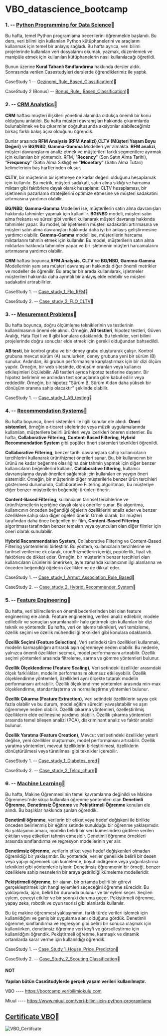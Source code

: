 # VBO_datascience_bootcamp


### 1. -- [Python Programming for Data Science](https://github.com/turanimre/Python-Programming-for-Data-Science.git)🔗

Bu hafta, temel Python programlama becerilerini öğrenmekle başlandı. Bu ders, veri bilimi için kullanılan Python kütüphanelerini ve araçlarını kullanmak için temel bir anlayış sağladı. 
Bu hafta ayrıca, veri bilimi projelerinde kullanılan veri dosyalarını okumak, yazmak, düzenlemek ve manipüle etmek için kullanılan kütüphanelerin nasıl kullanılacağı öğretildi.

Bunun üzerine **Kural Tabanlı Sınıflandırma** hakkında dersler aldık. Sonrasında verilen Casestudyleri derslerde öğrendiklerimiz ile yaptık.

CaseStudy 1 -- [Gezinomi_Rule_Based_Classification](https://github.com/turanimre/Python-Programming-for-Data-Science/blob/main/Gezinomi_Rule_Based_Classification.py))🔗

CaseStudy 2 (Bonus) -- [Bonus_Rule_,Based_Classification](https://github.com/turanimre/Python-Programming-for-Data-Science/blob/main/Bonus_Rule_%2CBased_Classification.py))🔗



### 2. -- [CRM Analytics](https://github.com/turanimre/CRM-Analytics)🔗

**CRM** haftası müşteri ilişkileri yönetimi alanında oldukça önemli bir konu olduğunu anlatıldı. Bu hafta müşteri davranışları hakkında çıkarımlarda bulunabilmek ve bu çıkarımlar doğrultusunda aksiyonlar alabileceğimiz birkaç farklı bakış açısı olduğunu öğrendik.

Bunlar arasında **RFM Analysis (RFM Analizi)**,**CLTV (Müşteri Yaşam Boyu Değeri)** ve **BG/NBD**, **Gamma-Gamma** Modelleri yer almakta. **RFM analizi**, müşteri davranışlarını analiz etmek ve müşterileri farklı segmentlere ayırmak için kullanılan bir yöntemdir. RFM, "__Recency__" (Son Satın Alma Tarihi), "__Frequency__" (Satın Alma Sıklığı) ve "__Monetary__" (Satın Alma Tutarı) kelimelerinin baş harflerinden oluşur.

**CLTV**, bir müşterinin bir işletmeye ne kadar değerli olduğunu hesaplamak için kullanılır. Bu metrik, müşteri sadakati, satın alma sıklığı ve harcama miktarı gibi faktörlere dayalı olarak hesaplanır. CLTV hesaplaması, bir işletmenin pazarlama stratejilerini optimize etmesine ve müşteri sadakatini artırmasına yardımcı olabilir.

**BG/NBD**, **Gamma-Gamma** Modelleri ise, müşterilerin satın alma davranışları hakkında tahminler yapmak için kullanılır. **BG/NBD** modeli, müşteri satın alma frekansı ve süresi gibi verileri kullanarak müşteri davranışı hakkında tahminler yapar. Bu model, bir işletmenin müşteri sadakatini artırmasına ve müşteri satın alma davranışları hakkında daha iyi bir anlayış geliştirmesine yardımcı olabilir.
**Gamma-Gamma** modeli ise, müşterilerin harcama miktarlarını tahmin etmek için kullanılır. Bu model, müşterilerin satın alma miktarları hakkında tahminler yapar ve bir işletmenin müşteri harcamalarını artırmasına yardımcı olabilir.

**CRM** haftası boyunca,**RFM Analysis**, **CLTV** ve **BG/NBD**, **Gamma-Gamma** Modellerinin yanı sıra müşteri davranışları hakkında diğer önemli metrikler ve modeller de öğrenilir. Bu araçlar bir arada kullanılarak, işletmeler müşterileri hakkında daha ayrıntılı bir anlayış elde edebilir ve müşteri sadakatini artırabilirler.

CaseStudy 1. -- [Case_study_1_Flo_RFM](https://github.com/turanimre/CRM-Analytics/blob/main/Case_study_1_Flo_RFM.py)🔗

CaseStudy 2. -- [Case_study_2_FLO_CLTV](https://github.com/turanimre/CRM-Analytics/blob/main/Case_study_2_FLO_CLTV.py)🔗



### 3. -- [Mesurement Problems](https://github.com/turanimre/Measurement-Problems)🔗

Bu hafta boyunca, doğru ölçümleme tekniklerinin ve testlerinin kullanılmasının önemi ele alındı. Örneğin, **AB testleri**, hipotez testleri, Güven Aralığı, Hata Tipi I ve II gibi konulara odaklanıldı. Bu teknikler, veri bilimi projelerinde doğru sonuçlar elde etmek için gerekli olduğundan bahsedildi.

**AB testi**, bir kontrol grubu ve bir deney grubu oluşturarak çalışır. Kontrol grubuna mevcut sürüm (A) sunulurken, deney grubuna yeni bir sürüm (B) sunulur. Ardından, iki grubun performansını karşılaştırmak için bir dizi ölçüm yapılır. Örneğin, bir web sitesinde, dönüşüm oranları veya kullanıcı etkileşimleri ölçülebilir. AB testleri ayrıca hipotez testlerine dayanır. Bir hipotez belirlenir ve ardından test sonuçlarına göre kabul edilir veya reddedilir. Örneğin, bir hipotez "Sürüm B, Sürüm A'dan daha yüksek bir dönüşüm oranına sahip olacaktır" şeklinde olabilir.

CaseStudy 1. -- [Case_study_1_AB_testing](https://github.com/turanimre/Measurement-Problems/blob/main/Case_study_1_AB_testing.py)🔗



### 4. -- [Recommendation Systems](https://github.com/turanimre/Recommendation-Systems)🔗

Bu hafta boyunca, öneri sistemleri ile ilgili konular ele alındı. **Öneri sistemleri**, örneğin e-ticaret sitelerinde veya müzik uygulamalarında kullanılan, müşterilere belirli ürünleri veya içerikleri öneren sistemler. Bu hafta, **Collaborative Filtering**, **Content-Based Filtering**, **Hybrid Recommendation System** gibi popüler öneri sistemleri teknikleri öğrenildi.

**Collaborative Filtering**, benzer tarihi davranışlara sahip kullanıcıların tercihlerini kullanarak ürün/hizmet önerileri sunar. Bu, bir kullanıcının bir ürünü ne kadar beğenme olasılığına dair tahmin yapmak için diğer benzer kullanıcıların beğenilerini kullanır. **Collaborative filtering**, kullanıcı davranışlarına dayalı önerileri sağlamak için kullanılan en yaygın öneri sistemidir. Örneğin, bir müşterinin diğer müşterilerle benzer ürün tercihleri göstermesi durumunda, Collaborative Filtering algoritması, bu müşteriye diğer benzer müşterilerin beğendiği ürünleri önerir.

**Content-Based Filtering**, kullanıcının tarihsel tercihlerine ve ürün/hizmetlerin içeriğine dayalı olarak öneriler sunar. Bu algoritma, kullanıcının önceden beğendiği öğelerin özelliklerini analiz eder ve benzer özelliklere sahip olan diğer öğeleri önerir. Örnek olarak, bir müşteri tarafından daha önce beğenilen bir film, **Content-Based Filtering** algoritması tarafından benzer temaları veya oyuncuları olan diğer filmler için öneri olarak sunulabilir.

**Hybrid Recommendation System**, Collaborative Filtering ve Content-Based Filtering yöntemlerini birleştirir. Bu yöntem, kullanıcıların tercihlerine ve tarihsel verilerine ek olarak, ürün/hizmetlerin içeriği, popülerlik, fiyat vb. faktörlere de dikkat eder. Örneğin, bir müşterinin benzer tercihleri olan kullanıcıların ürünlerini önerirken, aynı zamanda kullanıcının ilgi alanlarına ve önceden beğendiği öğelerin özelliklerine de dikkat eder.

CaseStudy 1. -- [Case_study_1_Armut_Association_Rule_Based](https://github.com/turanimre/Recommendation-Systems/blob/main/Case_study_1_Armut_Association_Rule_Based.py)🔗

CaseStudy 2. -- [Case_study_2_Hybrid_Recommender_System](https://github.com/turanimre/Recommendation-Systems/blob/main/Case_study_2_Hybrid_Recommender_System.py)🔗



### 5. -- [Feature Engineering](https://github.com/turanimre/Feature-Engineering)🔗

Bu hafta, veri bilimcilerin en önemli becerilerinden biri olan feature engineering ele alındı. Feature engineering, verileri analiz edilebilir, modele edilebilir ve sonuçları yorumlanabilir hale getirmek için kullanılan bir dizi teknik ve yöntemdir. Bu hafta, veri ön işleme teknikleri, veri temizleme, özellik seçimi ve özellik mühendisliği teknikleri gibi konulara odaklanıldı.

**Özellik Seçimi (Feature Selection)**, Veri setindeki tüm özellikleri kullanmak, modelin karmaşıklığını artırarak aşırı öğrenmeye neden olabilir. Bu nedenle, yalnızca önemli özellikleri seçmek, model performansını artırabilir. Özellik seçimi yöntemleri arasında filtreleme, sarma ve gömme yöntemleri bulunur.

**Özellik Ölçeklendirme (Feature Scaling)**, Veri setindeki özellikler arasındaki ölçek farklılıkları, modelin performansını olumsuz etkileyebilir. Özellik ölçeklendirme yöntemleri, özellikleri aynı ölçekte tutarak modelin performansını artırabilir. Özellik ölçeklendirme yöntemleri arasında min-max ölçeklendirme, standartlaştırma ve normalleştirme yöntemleri bulunur.

**Özellik Çıkarma (Feature Extraction)**, Veri setindeki özelliklerin sayısı çok fazla olabilir ve bu durum, model eğitim sürecini yavaşlatabilir ve aşırı öğrenmeye neden olabilir. Özellik çıkarma yöntemleri, özelleştirilmiş özelliklerin elde edilmesine yardımcı olabilir. Özellik çıkarma yöntemleri arasında temel bileşen analizi (PCA), diskriminant analiz ve faktör analizi bulunur.

**Özellik Yaratma (Feature Creation)**, Mevcut veri setindeki özellikler yeterli değilse, yeni özellikler oluşturmak, model performansını artırabilir. Özellik yaratma yöntemleri, mevcut özelliklerin birleştirilmesi, özelliklerin dönüştürülmesi veya türetilmesi gibi teknikler içerebilir.

CaseStudy 1. -- [Case_study_1_Diabetes_pred](https://github.com/turanimre/Feature-Engineering/blob/main/Case_study_1_Diabetes_pred.py)🔗

CaseStudy 2. -- [Case_study_2_Telco_churn](https://github.com/turanimre/Feature-Engineering/blob/main/Case_study_2_Telco_churn.py)🔗



### 6. -- [Machine Learning](https://github.com/turanimre/Machine-Learning)🔗

Bu hafta, Makine Öğrenmesi'nin temel kavramlarına değinildi ve Makine Öğrenmesi'nde sıkça kullanılan öğrenme yöntemleri olan **Denetimli Öğrenme**, **Denetimsiz Öğrenme** ve **Pekiştirmeli Öğrenme** konuları ele alındı. Bu başlıklar hakkında şunları öğrendik.

**Denetimli öğrenme**, verilerin bir etiket veya hedef değişkeni ile birlikte önceden belirlenmiş bir eğitim setinde sunulduğu bir öğrenme yaklaşımıdır. Bu yaklaşımın amacı, modelin belirli bir veri kümesindeki girdilere verilen çıktıları veya etiketleri tahmin etmesidir. Denetimli öğrenme örnekleri arasında sınıflandırma ve regresyon modellerinin yer alır.

**Denetimsiz öğrenme**, verilerin etiket veya hedef değişkenleri olmadan öğrenildiği bir yaklaşımdır. Bu yöntemde, veriler genellikle belirli bir desen veya yapıyı öğrenmek için kümeleme, boyut indirgeme veya yoğunlaştırma teknikleri gibi yöntemlerle işlenir. Denetimsiz öğrenmenin bir örneği, benzer özelliklere sahip nesnelerin bir araya getirildiği kümeleme modelleridir.

**Pekiştirmeli öğrenme**, bir ajanın, bir ortamda belirli bir görevi gerçekleştirmek için hangi eylemleri seçeceğini öğrenme sürecidir. Bu yaklaşımda, ajan, belirli bir durumda bulunur ve bir eylem seçer. Seçilen eylem, çevreyi etkiler ve bir sonraki duruma geçer. Pekiştirmeli öğrenme, yapay zeka, robotik ve oyun teorisi gibi alanlarda kullanılır.

Bu üç makine öğrenmesi yaklaşımının, farklı türde verileri işlemek için kullanıldığını ve geniş bir uygulama alanı olduğunu gördük. Denetimli öğrenme, sınıflandırma ve regresyon gibi belirli bir sonuca ulaşmak için kullanılırken, denetimsiz öğrenme veri keşfi ve görselleştirme için kullanıldğını öğrendik. Pekiştirmeli öğrenme, karmaşık ve dinamik ortamlarda karar verme için kullanıldığı öğrendik.

CaseStudy 1. -- [Case_Study_1_House_Price_Predicton](https://github.com/turanimre/Machine-Learning/blob/main/Case_Study_1_House_Price_Predicton.py)🔗

CaseStudy 2. -- [Case_Study_2_Scouting Classification](https://github.com/turanimre/Machine-Learning/blob/main/Case_Study_2_Scouting%20Classification.py)🔗


#### NOT
**Yapılan bütün CaseStudylerde gerçek yaşam verileri kullanılmıştır.**


VBO ---- https://bootcamp.veribilimiokulu.com

Miuul ---- https://www.miuul.com/veri-bilimi-icin-python-programlama

## [Certificate VBO](https://certificate.veribilimiokulu.com/turan_imre)🔗

![VBO_Certifcate](https://github.com/turanimre/VBO_datascience_bootcamp/assets/33812540/dd90fffc-d0a5-49c6-b24c-f14aa4ef389d)




